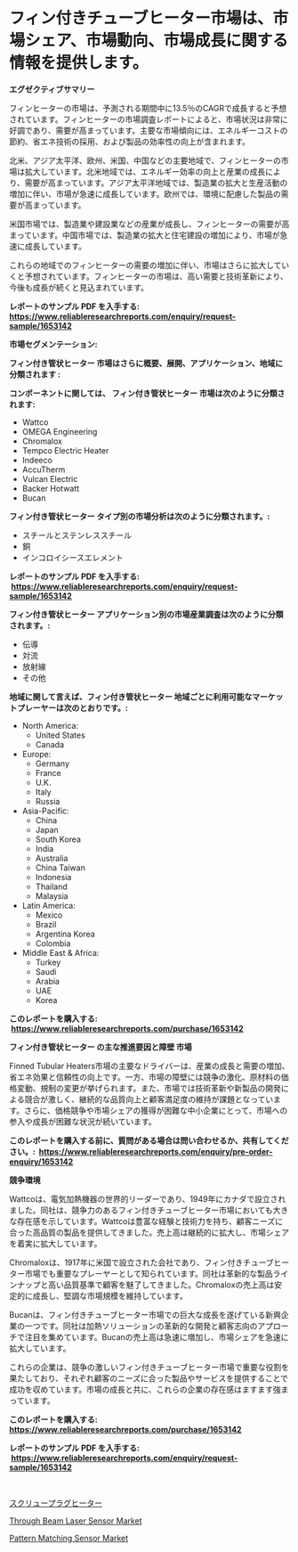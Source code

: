 <p><h1>フィン付きチューブヒーター市場は、市場シェア、市場動向、市場成長に関する情報を提供します。</h1></p><p><strong>エグゼクティブサマリー</strong></p>
<p><p>フィンヒーターの市場は、予測される期間中に13.5％のCAGRで成長すると予想されています。フィンヒーターの市場調査レポートによると、市場状況は非常に好調であり、需要が高まっています。主要な市場傾向には、エネルギーコストの節約、省エネ技術の採用、および製品の効率性の向上が含まれます。</p><p>北米、アジア太平洋、欧州、米国、中国などの主要地域で、フィンヒーターの市場は拡大しています。北米地域では、エネルギー効率の向上と産業の成長により、需要が高まっています。アジア太平洋地域では、製造業の拡大と生産活動の増加に伴い、市場が急速に成長しています。欧州では、環境に配慮した製品の需要が高まっています。</p><p>米国市場では、製造業や建設業などの産業が成長し、フィンヒーターの需要が高まっています。中国市場では、製造業の拡大と住宅建設の増加により、市場が急速に成長しています。</p><p>これらの地域でのフィンヒーターの需要の増加に伴い、市場はさらに拡大していくと予想されています。フィンヒーターの市場は、高い需要と技術革新により、今後も成長が続くと見込まれています。</p></p>
<p><strong>レポートのサンプル PDF を入手する: <a href="https://www.reliableresearchreports.com/enquiry/request-sample/1653142">https://www.reliableresearchreports.com/enquiry/request-sample/1653142</a></strong></p>
<p><strong>市場セグメンテーション:</strong></p>
<p><strong> フィン付き管状ヒーター 市場はさらに概要、展開、アプリケーション、地域に分類されます :</strong></p>
<p><strong>コンポーネントに関しては、 フィン付き管状ヒーター 市場は次のように分類されます: &nbsp;</strong></p>
<p><ul><li>Wattco</li><li>OMEGA Engineering</li><li>Chromalox</li><li>Tempco Electric Heater</li><li>Indeeco</li><li>AccuTherm</li><li>Vulcan Electric</li><li>Backer Hotwatt</li><li>Bucan</li></ul></p>
<p><strong> フィン付き管状ヒーター タイプ別の市場分析は次のように分類されます。:</strong></p>
<p><ul><li>スチールとステンレススチール</li><li>銅</li><li>インコロイシースエレメント</li></ul></p>
<p><strong>レポートのサンプル PDF を入手する: &nbsp;<a href="https://www.reliableresearchreports.com/enquiry/request-sample/1653142">https://www.reliableresearchreports.com/enquiry/request-sample/1653142</a></strong></p>
<p><strong> フィン付き管状ヒーター アプリケーション別の市場産業調査は次のように分類されます。:</strong></p>
<p><ul><li>伝導</li><li>対流</li><li>放射線</li><li>その他</li></ul></p>
<p><strong>地域に関して言えば、フィン付き管状ヒーター 地域ごとに利用可能なマーケットプレーヤーは次のとおりです。:</strong></p>
<p><ul>
    <li>
        North America:
        <ul>
            <li>United States</li>
            <li>Canada</li>
        </ul>
    </li>
    <li>
        Europe:
        <ul>
            <li>Germany</li>
            <li>France</li>
            <li>U.K.</li>
            <li>Italy</li>
            <li>Russia</li>
        </ul>
    </li>
    <li>
        Asia-Pacific:
        <ul>
            <li>China</li>
            <li>Japan</li>
            <li>South Korea</li>
            <li>India</li>
            <li>Australia</li>
            <li>China Taiwan</li>
            <li>Indonesia</li>
            <li>Thailand</li>
            <li>Malaysia</li>
        </ul>
    </li>
    <li>
        Latin America:
        <ul>
            <li>Mexico</li>
            <li>Brazil</li>
            <li>Argentina Korea</li>
            <li>Colombia</li>
        </ul>
    </li>
    <li>
        Middle East & Africa:
        <ul>
            <li>Turkey</li>
            <li>Saudi</li>
            <li>Arabia</li>
            <li>UAE</li>
            <li>Korea</li>
        </ul>
    </li>
    </ul></p>
<p><strong>このレポートを購入する: &nbsp;<a href="https://www.reliableresearchreports.com/purchase/1653142">https://www.reliableresearchreports.com/purchase/1653142</a></strong></p>
<p><strong>フィン付き管状ヒーター の主な推進要因と障壁 市場</strong></p>
<p><p>Finned Tubular Heaters市場の主要なドライバーは、産業の成長と需要の増加、省エネ効果と信頼性の向上です。一方、市場の障壁には競争の激化、原材料の価格変動、規制の変更が挙げられます。また、市場では技術革新や新製品の開発による競合が激しく、継続的な品質向上と顧客満足度の維持が課題となっています。さらに、価格競争や市場シェアの獲得が困難な中小企業にとって、市場への参入や成長が困難な状況が続いています。</p></p>
<p><strong>このレポートを購入する前に、質問がある場合は問い合わせるか、共有してください。:&nbsp; <a href="https://www.reliableresearchreports.com/enquiry/pre-order-enquiry/1653142">https://www.reliableresearchreports.com/enquiry/pre-order-enquiry/1653142</a></strong></p>
<p><strong>競争環境</strong></p>
<p><p>Wattcoは、電気加熱機器の世界的リーダーであり、1949年にカナダで設立されました。同社は、競争力のあるフィン付きチューブヒーター市場においても大きな存在感を示しています。Wattcoは豊富な経験と技術力を持ち、顧客ニーズに合った高品質の製品を提供してきました。売上高は継続的に拡大し、市場シェアを着実に拡大しています。</p><p>Chromaloxは、1917年に米国で設立された会社であり、フィン付きチューブヒーター市場でも重要なプレーヤーとして知られています。同社は革新的な製品ラインナップと高い品質基準で顧客を魅了してきました。Chromaloxの売上高は安定的に成長し、堅調な市場規模を維持しています。</p><p>Bucanは、フィン付きチューブヒーター市場での巨大な成長を遂げている新興企業の一つです。同社は加熱ソリューションの革新的な開発と顧客志向のアプローチで注目を集めています。Bucanの売上高は急速に増加し、市場シェアを急速に拡大しています。</p><p>これらの企業は、競争の激しいフィン付きチューブヒーター市場で重要な役割を果たしており、それぞれ顧客のニーズに合った製品やサービスを提供することで成功を収めています。市場の成長と共に、これらの企業の存在感はますます強まっています。</p></p>
<p><strong>このレポートを購入する: &nbsp; <a href="https://www.reliableresearchreports.com/purchase/1653142">https://www.reliableresearchreports.com/purchase/1653142</a></strong></p>
<p><strong>レポートのサンプル PDF を入手する: &nbsp;<a href="https://www.reliableresearchreports.com/enquiry/request-sample/1653142">https://www.reliableresearchreports.com/enquiry/request-sample/1653142</a></strong><strong></strong></p>
<p>&nbsp;</p>
<p><p><a href="https://github.com/SarahFahey88/Market-Research-Report-List-1/blob/main/193900710645.md">スクリュープラグヒーター</a></p><p><a href="https://github.com/zjyglelu/Market-Research-Report-List-2/blob/main/through-beam-laser-sensor-market.md">Through Beam Laser Sensor Market</a></p><p><a href="https://github.com/mbisetmhermsr/Market-Research-Report-List-1/blob/main/pattern-matching-sensor-market.md">Pattern Matching Sensor Market</a></p></p>